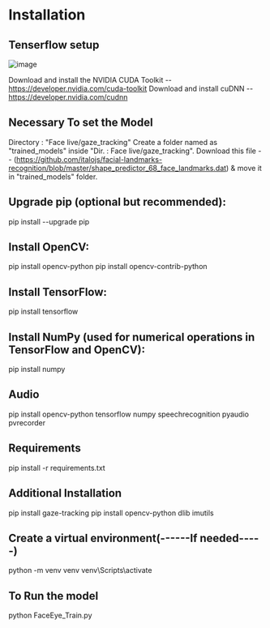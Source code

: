# Installation

## Tenserflow setup

![image](https://github.com/user-attachments/assets/948f95d8-2636-46fd-aedd-96a6976a6120)

Download and install the NVIDIA CUDA Toolkit --  https://developer.nvidia.com/cuda-toolkit
Download and install cuDNN --  https://developer.nvidia.com/cudnn

## Necessary To set the Model
Directory : "Face live/gaze_tracking"
Create a folder named as "trained_models" inside "Dir. : Face live/gaze_tracking".
Download this file -- (https://github.com/italojs/facial-landmarks-recognition/blob/master/shape_predictor_68_face_landmarks.dat)
& move it in "trained_models" folder.

## Upgrade pip (optional but recommended):
pip install --upgrade pip

## Install OpenCV:
pip install opencv-python
pip install opencv-contrib-python

## Install TensorFlow:
pip install tensorflow

## Install NumPy (used for numerical operations in TensorFlow and OpenCV):
pip install numpy

## Audio
pip install opencv-python tensorflow numpy speechrecognition pyaudio pvrecorder

## Requirements
pip install -r requirements.txt

## Additional Installation
pip install gaze-tracking
pip install opencv-python dlib imutils

## Create a virtual environment(------If needed-----)
python -m venv venv
venv\Scripts\activate

## To Run the model
python FaceEye_Train.py

































































<!-- # To create dataset Run :
python data.py

# To Train and Extract the model Run :
python train.py

# To predict the realtime face liveness
python prediction.py -->
